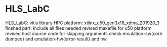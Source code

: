 # HLS_LabC
HLS_LabC: vitis library HPC
platform: xilinx_u50_gen3x16_xdma_201920_3
finshed part:
  include all files needed
  revised makefile for u50 platform
  revised host source code for skipping arguments check
  emulation-sw(core dumped) and emulation-hw(error-result) and hw
